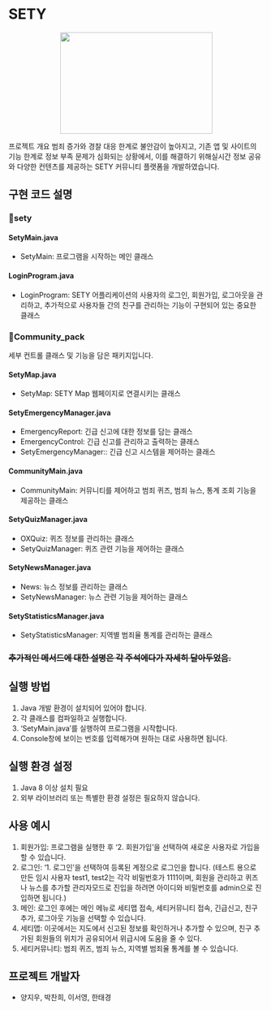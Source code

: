 # SETY
<p align="center"><img height = "200px" width="300px" src="https://github.com/Stravinsken/Sety/assets/86868275/6749e6fa-da62-46c7-bc75-6b86e20dedcb"/></p>

프로젝트 개요
범죄 증가와 경찰 대응 한계로 불안감이 높아지고, 기존 앱 및 사이트의 기능 한계로 정보 부족 문제가 심화되는 상황에서, 이를 해결하기 위해실시간 정보 공유와 다양한 컨텐츠를 제공하는 SETY 커뮤니티 플랫폼을 개발하였습니다.

## 구현 코드 설명

### :police_car:sety
#### SetyMain.java
- SetyMain: 프로그램을 시작하는 메인 클래스
#### LoginProgram.java
- LoginProgram: SETY 어플리케이션의 사용자의 로그인, 회원가입, 로그아웃을 관리하고, 추가적으로 사용자들 간의 친구를 관리하는 기능이 구현되어 있는 중요한 클래스
### :couple:Community_pack
세부 컨트롤 클래스 및 기능을 담은 패키지입니다.
#### SetyMap.java
- SetyMap: SETY Map 웹페이지로 연결시키는 클래스
#### SetyEmergencyManager.java
- EmergencyReport: 긴급 신고에 대한 정보를 담는 클래스
-	EmergencyControl: 긴급 신고를 관리하고 출력하는 클래스
-	SetyEmergencyManager:: 긴급 신고 시스템을 제어하는 클래스
#### CommunityMain.java
-	CommunityMain: 커뮤니티를 제어하고 범죄 퀴즈, 범죄 뉴스, 통계 조회 기능을 제공하는 클래스
#### SetyQuizManager.java
-	OXQuiz: 퀴즈 정보를 관리하는 클래스
-	SetyQuizManager: 퀴즈 관련 기능을 제어하는 클래스
#### SetyNewsManager.java
-	News: 뉴스 정보를 관리하는 클래스
-	SetyNewsManager: 뉴스 관련 기능을 제어하는 클래스
#### SetyStatisticsManager.java
-	SetyStatisticsManager: 지역별 범죄율 통계를 관리하는 클래스

### ~~추가적인 메서드에 대한 설명은 각 주석에다가 자세히 달아두었음.~~

## 실행 방법
1.	Java 개발 환경이 설치되어 있어야 합니다.
2.	각 클래스를 컴파일하고 실행합니다.
3.	‘SetyMain.java’를 실행하여 프로그램을 시작합니다.
4.	Console창에 보이는 번호를 입력해가며 원하는 대로 사용하면 됩니다.

## 실행 환경 설정
1.	Java 8 이상 설치 필요
2.	외부 라이브러리 또는 특별한 환경 설정은 필요하지 않습니다.

## 사용 예시
1.	회원가입: 프로그램을 실행한 후 ‘2. 회원가입’을 선택하여 새로운 사용자로 가입을 할 수 있습니다. 
2.	로그인: ‘1. 로그인’을 선택하여 등록된 계정으로 로그인을 합니다. (테스트 용으로 만든 임시 사용자 test1, test2는 각각 비밀번호가 1111이며, 회원을 관리하고 퀴즈나 뉴스를 추가할 관리자모드로 진입을 하려면 아이디와 비밀번호를 admin으로 진입하면 됩니다.)
3.	메인: 로그인 후에는 메인 메뉴로 세티맵 접속, 세티커뮤니티 접속, 긴급신고, 친구추가, 로그아웃 기능을 선택할 수 있습니다.
4.	세티맵: 이곳에서는 지도에서 신고된 정보를 확인하거나 추가할 수 있으며, 친구 추가된 회원들의 위치가 공유되어서 위급시에 도움을 줄 수 있다.
5.	세티커뮤니티: 범죄 퀴즈, 범죄 뉴스, 지역별 범죄율 통계를 볼 수 있습니다.

## 프로젝트 개발자
- 양지우, 박찬희, 이서영, 한태경
